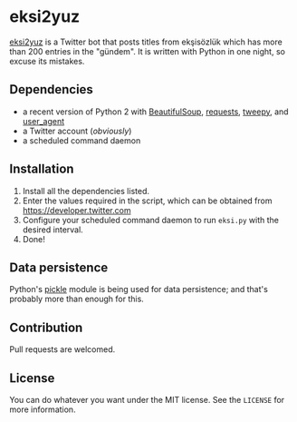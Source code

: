 # eksi2yuz

[eksi2yuz](https://twitter.com/eksi2yuz) is a Twitter bot that posts titles from ekşisözlük which has more than 200 entries in the "gündem". It is written with Python in one night, so excuse its mistakes.

## Dependencies

* a recent version of Python 2 with [BeautifulSoup](https://www.crummy.com/software/BeautifulSoup/bs4/doc/), [requests](https://github.com/requests/requests), [tweepy](https://github.com/tweepy/tweepy), and [user_agent](https://github.com/lorien/user_agent)
* a Twitter account (_obviously_)
* a scheduled command daemon

## Installation

1. Install all the dependencies listed.
2. Enter the values required in the script, which can be obtained from https://developer.twitter.com
3. Configure your scheduled command daemon to run `eksi.py` with the desired interval.
4. Done!

## Data persistence

Python's [pickle](https://docs.python.org/2/library/pickle.html) module is being used for data persistence; and that's probably more than enough for this.

## Contribution

Pull requests are welcomed.

## License

You can do whatever you want under the MIT license. See the `LICENSE` for more information.
